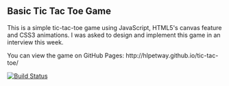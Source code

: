 ## Basic Tic Tac Toe Game
<p>This is a simple tic-tac-toe game using JavaScript, HTML5's canvas feature and CSS3 animations. I was asked to design and implement this game in an interview this week.</p>

<p>You can view the game on GitHub Pages: http://hlpetway.github.io/tic-tac-toe/

[![Build Status](https://travis-ci.org/hlpetway/tic-tac-toe.svg)](https://travis-ci.org/hlpetway/tic-tac-toe)
